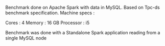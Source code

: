 Benchmark done on Apache Spark with data in MySQL. Based on Tpc-ds benchmark specification. 
Machine specs :

Cores : 4
Memory : 16 GB
Processor : i5


Benchmark was done with a Standalone Spark application reading from a single MySQL node 